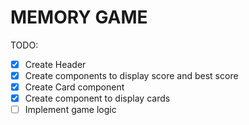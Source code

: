# MEMORY GAME

TODO:

- [x] Create Header
- [x] Create components to display score and best score
- [x] Create Card component
- [x] Create component to display cards
- [ ] Implement game logic
